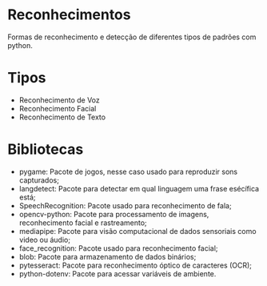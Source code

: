 # Reconhecimentos
Formas de reconhecimento e detecção de diferentes tipos de padrões com python.

# Tipos
- Reconhecimento de Voz
- Reconhecimento Facial
- Reconhecimento de Texto

# Bibliotecas
- pygame: Pacote de jogos, nesse caso usado para reproduzir sons capturados;
- langdetect: Pacote para detectar em qual linguagem uma frase esécífica está;
- SpeechRecognition: Pacote usado para reconhecimento de fala;
- opencv-python: Pacote para processamento de imagens, reconhecimento facial e rastreamento;
- mediapipe: Pacote para visão computacional de dados sensoriais como video ou áudio;
- face_recognition: Pacote usado para reconhecimento facial;
- blob: Pacote para armazenamento de dados binários;
- pytesseract: Pacote para reconhecimento óptico de caracteres (OCR);
- python-dotenv: Pacote para acessar variáveis de ambiente.
